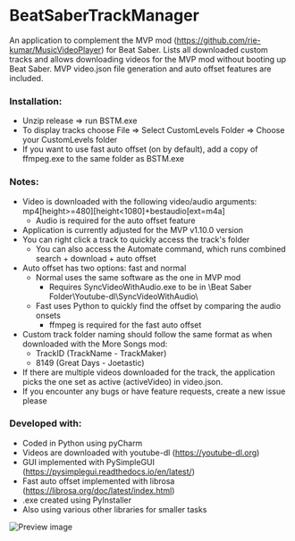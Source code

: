 # BeatSaberTrackManager
An application to complement the MVP mod (https://github.com/rie-kumar/MusicVideoPlayer) for Beat Saber. Lists all downloaded custom tracks and allows downloading videos for the MVP mod without booting up Beat Saber. MVP video.json file generation and auto offset features are included.

<h3>Installation:</h3>

- Unzip release => run BSTM.exe
- To display tracks choose File => Select CustomLevels Folder => Choose your CustomLevels folder
- If you want to use fast auto offset (on by default), add a copy of ffmpeg.exe to the same folder as BSTM.exe

<h3>Notes:</h3>

- Video is downloaded with the following video/audio arguments: mp4[height>=480][height<1080]+bestaudio[ext=m4a]
  - Audio is required for the auto offset feature
- Application is currently adjusted for the MVP v1.10.0 version
- You can right click a track to quickly access the track's folder
  - You can also access the Automate command, which runs combined search + download + auto offset
- Auto offset has two options: fast and normal
  - Normal uses the same software as the one in MVP mod
    - Requires SyncVideoWithAudio.exe to be in \Beat Saber Folder\Youtube-dl\SyncVideoWithAudio\
  - Fast uses Python to quickly find the offset by comparing the audio onsets
    - ffmpeg is required for the fast auto offset
- Custom track folder naming should follow the same format as when downloaded with the More Songs mod:</br>
  - TrackID (TrackName - TrackMaker)</br>
  - 8149 (Great Days - Joetastic)
- If there are multiple videos downloaded for the track, the application picks the one set as active (activeVideo) in video.json. 
- If you encounter any bugs or have feature requests, create a new issue please

<h3>Developed with:</h3>

- Coded in Python using pyCharm
- Videos are downloaded with youtube-dl (https://youtube-dl.org)
- GUI implemented with PySimpleGUI (https://pysimplegui.readthedocs.io/en/latest/)
- Fast auto offset implemented with librosa (https://librosa.org/doc/latest/index.html)
- .exe created using PyInstaller
- Also using various other libraries for smaller tasks

![Preview image](https://www.dropbox.com/s/d9teb2xio3r2nsw/Screenshot%202020-08-24%2002.26.48.png?raw=1)


